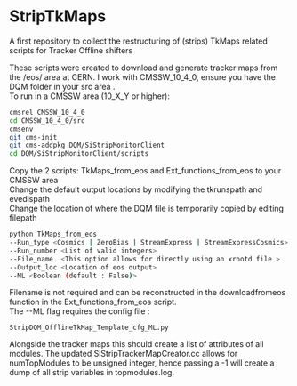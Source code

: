 # StripTkMaps
A first repository to collect the restructuring of (strips) TkMaps related scripts for Tracker Offline shifters </br>

These scripts were created to download and generate tracker maps from the /eos/ area at CERN. 
I work with CMSSW_10_4_0, ensure you have the DQM folder in your src area . <br/>
To run in a CMSSW area (10_X_Y or higher):

```bash
cmsrel CMSSW_10_4_0
cd CMSSW_10_4_0/src
cmsenv
git cms-init
git cms-addpkg DQM/SiStripMonitorClient
cd DQM/SiStripMonitorClient/scripts
```
Copy the 2 scripts: TkMaps_from_eos and Ext_functions_from_eos to your CMSSW area </br>
Change the default output locations by modifying the tkrunspath and evedispath </br>
Change the location of where the DQM file is temporarily copied by editing filepath </br>
```bash
python TkMaps_from_eos 
--Run_type <Cosmics | ZeroBias | StreamExpress | StreamExpressCosmics> 
--Run_number <List of valid integers> 
--File_name  <This option allows for directly using an xrootd file >
--Output_loc <Location of eos output>
--ML <Boolean (default : False)>
```
Filename is not required and can be reconstructed in the downloadfromeos function in the Ext_functions_from_eos script. <br/>
The --ML flag requires the config file : 
```
StripDQM_OfflineTkMap_Template_cfg_ML.py
```
Alongside the tracker maps this should create a list of attributes of all modules.
The updated	SiStripTrackerMapCreator.cc allows for numTopModules to be unsigned integer, hence passing a -1 will create a dump of all strip variables in topmodules.log.
